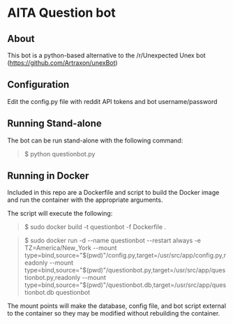 # AITA Question bot

## About

This bot is a python-based alternative to the /r/Unexpected Unex bot (https://github.com/Artraxon/unexBot)

## Configuration

Edit the config.py file with reddit API tokens and bot username/password

## Running Stand-alone

The bot can be run stand-alone with the following command:

> $ python questionbot.py 

## Running in Docker

Included in this repo are a Dockerfile and script to build the Docker image and run the container with the appropriate arguments. 

The script will execute the following:

> $ sudo docker build -t questionbot -f Dockerfile .

> $ sudo docker run -d  --name questionbot --restart always -e TZ=America/New_York --mount type=bind,source="$(pwd)"/config.py,target=/usr/src/app/config.py,readonly --mount type=bind,source="$(pwd)"/questionbot.py,target=/usr/src/app/questionbot.py,readonly --mount type=bind,source="$(pwd)"/questionbot.db,target=/usr/src/app/questionbot.db questionbot

The mount points will make the database, config file, and bot script external to the container so they may be modified without rebuilding the container.

